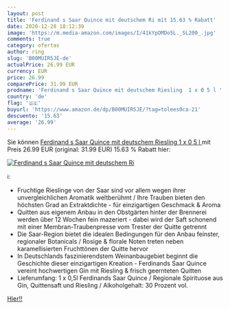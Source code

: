 ```yaml
---
layout: post
title: 'Ferdinand s Saar Quince mit deutschem Ri mit 15.63 % Rabatt'
date: 2020-12-28 18:12:39
image: 'https://m.media-amazon.com/images/I/41kYpOMDo5L._SL200_.jpg'
comments: true
category: ofertas
author: ring
slug: 'B00MUIR5JE-de'
actualPrice: 26.99 EUR
currency: EUR
price: 26.99
comparePrice: 31.99 EUR
prodname: 'Ferdinand s Saar Quince mit deutschem Riesling  1 x 0 5 l '
country: 'de'
flag: '🇩🇪'
buyurl: 'https://www.amazon.de/dp/B00MUIR5JE/?tag=tolees0ca-21'
descuento: '15.63'
average: '26.99'
---
```


Sie können [Ferdinand s Saar Quince mit deutschem Riesling  1 x 0 5 l ](https://www.amazon.de/dp/B00MUIR5JE/?tag=tolees0ca-21) mit Preis 26.99 EUR (original: 31.99 EUR) 15.63 % Rabatt hier:

[![Ferdinand s Saar Quince mit deutschem Ri](https://m.media-amazon.com/images/I/41kYpOMDo5L._SL200_.jpg)](https://www.amazon.de/dp/B00MUIR5JE/?tag=tolees0ca-21)

ℹ️:

- Fruchtige Rieslinge von der Saar sind vor allem wegen ihrer unvergleichlichen Aromatik weltberühmt / Ihre Trauben bieten den höchsten Grad an Extraktdichte - für einzigartigen Geschmack & Aroma
- Quitten aus eigenem Anbau in den Obstgärten hinter der Brennerei werden über 12 Wochen fein mazeriert - dabei wird der Saft schonend mit einer Membran-Traubenpresse vom Trester der Quitte getrennt
- Die Saar-Region bietet die idealen Bedingungen für den Anbau feinster, regionaler Botanicals / Rosige & florale Noten treten neben karamellisierten Fruchttönen der Quitte hervor
- In Deutschlands faszinierendstem Weinanbaugebiet beginnt die Geschichte dieser einzigartigen Kreation - Ferdinands Saar Quince vereint hochwertigen Gin mit Riesling & frisch geernteten Quitten
- Lieferumfang: 1 x 0,5l Ferdinands Saar Quince / Regionale Spirituose aus Gin, Quittensaft und Riesling / Alkoholgehalt: 30 Prozent vol.

[Hier!!](https://www.amazon.de/dp/B00MUIR5JE/?tag=tolees0ca-21)
